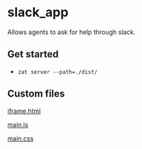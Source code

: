 # slack_app

Allows agents to ask for help through slack.

## Get started

- `zat server --path=./dist/`

## Custom files
[iframe.html](https://github.com/SongYang123/slack_app/blob/master/dist/assets/iframe.html)

[main.js](https://github.com/SongYang123/slack_app/blob/master/dist/assets/main.js)

[main.css](https://github.com/SongYang123/slack_app/blob/master/dist/assets/main.css)
